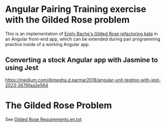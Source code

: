 # Angular Pairing Training exercise with the Gilded Rose problem

This is an implementation of
[Emily Bache's Gilded Rose refactoring kata](https://github.com/emilybache/GildedRose-Refactoring-Kata)
in an Angular front-end app, which can be extended during pair programming practice inside of a
working Angular app.

## Converting a stock Angular app with Jasmine to using Jest

https://medium.com/@megha.d.parmar2018/angular-unit-testing-with-jest-2023-2676faa2e564

# The Gilded Rose Problem

See [Gilded Rose Requirements.en.txt](./GildedRoseRequirements.en.txt)
